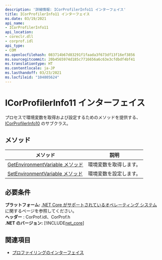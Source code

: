 ```yaml
---
description: '詳細情報: ICorProfilerInfo11 インターフェイス'
title: ICorProfilerInfo11 インターフェイス
ms.date: 03/19/2021
api_name:
- ICorProfilerInfo11
api_location:
- coreclr.dll
- corprof.idl
api_type:
- COM
ms.openlocfilehash: 083714b67d83291f1faada3f673df13f16ef3856
ms.sourcegitcommit: 20b4565974d185c7716656a6c63e3cfdbdf4bf41
ms.translationtype: HT
ms.contentlocale: ja-JP
ms.lasthandoff: 03/23/2021
ms.locfileid: "104805624"
---
```

# <a name="icorprofilerinfo11-interface"></a>ICorProfilerInfo11 インターフェイス

 プロセスで環境変数を取得および設定するためのメソッドを提供する、[ICorProfilerInfo10](icorprofilerinfo10-interface.md) のサブクラス。
  
## <a name="methods"></a>メソッド  
  
|メソッド|説明|  
|------------|-----------------|  
|[GetEnvironmentVariable メソッド](icorprofilerinfo11-getenvironmentvariable-method.md)|環境変数を取得します。|
|[SetEnvironmentVariable メソッド](icorprofilerinfo11-setenvironmentvariable-method.md)|環境変数を設定します。|  
  
## <a name="requirements"></a>必要条件  

**プラットフォーム:** [.NET Core がサポートされているオペレーティング システム](../../../core/install/windows.md?pivots=os-windows)に関するページを参照してください。  
**ヘッダー** : CorProf.idl、CorProf.h  
**.NET のバージョン:** [!INCLUDE[net_core](../../../../includes/net-core-50-md.md)]  

## <a name="see-also"></a>関連項目

- [プロファイリングのインターフェイス](profiling-interfaces.md)
